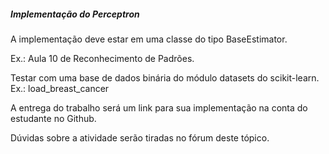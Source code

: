 ##### Implementação do Perceptron

A implementação deve estar em uma classe do tipo BaseEstimator. 

Ex.: Aula 10 de Reconhecimento de Padrões.

Testar com uma base de dados binária do módulo datasets do scikit-learn. Ex.: load_breast_cancer

A entrega do trabalho será um link para sua implementação na conta do estudante no Github.

Dúvidas sobre a atividade serão tiradas no fórum deste tópico.
